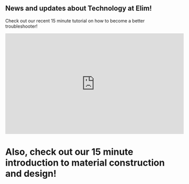 ## News and updates about Technology at Elim!

Check out our recent 15 minute tutorial on how to become a better troubleshooter!

<center><iframe width="560" height="315" src="https://www.youtube.com/embed/hSEcb6cYW90" frameborder="0" allow="accelerometer; autoplay; clipboard-write; encrypted-media; gyroscope; picture-in-picture" allowfullscreen></iframe></center>


 Also, check out our 15 minute introduction to material construction and design!
=======


